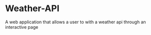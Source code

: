 # Weather-API
A web application that allows a user to with a weather api through an interactive page

